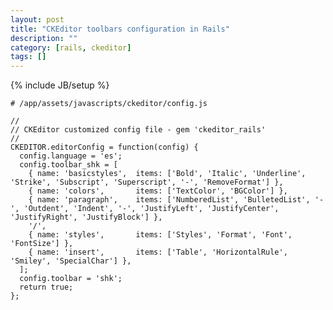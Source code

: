 ```yaml
---
layout: post
title: "CKEditor toolbars configuration in Rails"
description: ""
category: [rails, ckeditor]
tags: []
---
```

{% include JB/setup %}


    # /app/assets/javascripts/ckeditor/config.js

    //
    // CKEditor customized config file - gem 'ckeditor_rails'
    //
    CKEDITOR.editorConfig = function(config) {
      config.language = 'es';
      config.toolbar_shk = [
        { name: 'basicstyles',  items: ['Bold', 'Italic', 'Underline', 'Strike', 'Subscript', 'Superscript', '-', 'RemoveFormat'] },
        { name: 'colors',       items: ['TextColor', 'BGColor'] },
        { name: 'paragraph',    items: ['NumberedList', 'BulletedList', '-', 'Outdent', 'Indent', '-', 'JustifyLeft', 'JustifyCenter', 'JustifyRight', 'JustifyBlock'] },
        '/',
        { name: 'styles',       items: ['Styles', 'Format', 'Font', 'FontSize'] },
        { name: 'insert',       items: ['Table', 'HorizontalRule', 'Smiley', 'SpecialChar'] },
      ];
      config.toolbar = 'shk';
      return true;
    };

